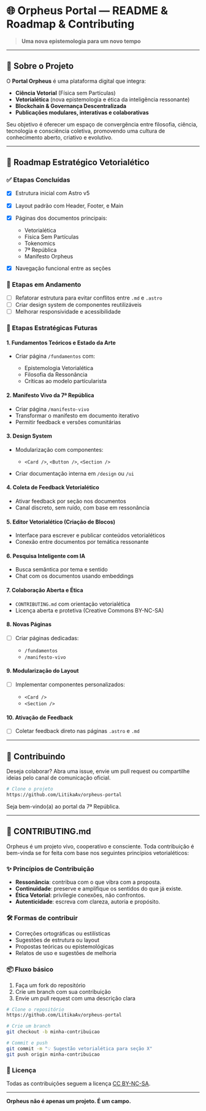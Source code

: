 # 🌐 Orpheus Portal — README & Roadmap & Contributing

> **Uma nova epistemologia para um novo tempo**

---

## 📖 Sobre o Projeto

O **Portal Orpheus** é uma plataforma digital que integra:

* **Ciência Vetorial** (Física sem Partículas)
* **Vetorialética** (nova epistemologia e ética da inteligência ressonante)
* **Blockchain & Governança Descentralizada**
* **Publicações modulares, interativas e colaborativas**

Seu objetivo é oferecer um espaço de convergência entre filosofia, ciência, tecnologia e consciência coletiva, promovendo uma cultura de conhecimento aberto, criativo e evolutivo.

---

## 🚧 Roadmap Estratégico Vetorialético

### ✅ Etapas Concluídas

* [x] Estrutura inicial com Astro v5
* [x] Layout padrão com Header, Footer, e Main
* [x] Páginas dos documentos principais:

  * Vetorialética
  * Física Sem Partículas
  * Tokenomics
  * 7ª República
  * Manifesto Orpheus
* [x] Navegação funcional entre as seções

### 🔄 Etapas em Andamento

* [ ] Refatorar estrutura para evitar conflitos entre `.md` e `.astro`
* [ ] Criar design system de componentes reutilizáveis
* [ ] Melhorar responsividade e acessibilidade

### 🧬 Etapas Estratégicas Futuras

#### 1. **Fundamentos Teóricos e Estado da Arte**

* Criar página `/fundamentos` com:

  * Epistemologia Vetorialética
  * Filosofia da Ressonância
  * Críticas ao modelo partícularista

#### 2. **Manifesto Vivo da 7ª República**

* Criar página `/manifesto-vivo`
* Transformar o manifesto em documento iterativo
* Permitir feedback e versões comunitárias

#### 3. **Design System**

* Modularização com componentes:

  * `<Card />`, `<Button />`, `<Section />`
* Criar documentação interna em `/design` ou `/ui`

#### 4. **Coleta de Feedback Vetorialético**

* Ativar feedback por seção nos documentos
* Canal discreto, sem ruído, com base em ressonância

#### 5. **Editor Vetorialético (Criação de Blocos)**

* Interface para escrever e publicar conteúdos vetorialéticos
* Conexão entre documentos por temática ressonante

#### 6. **Pesquisa Inteligente com IA**

* Busca semântica por tema e sentido
* Chat com os documentos usando embeddings

#### 7. **Colaboração Aberta e Ética**

* `CONTRIBUTING.md` com orientação vetorialética
* Licença aberta e protetiva (Creative Commons BY-NC-SA)

#### 8. **Novas Páginas**

* [ ] Criar páginas dedicadas:

  * `/fundamentos`
  * `/manifesto-vivo`

#### 9. **Modularização do Layout**

* [ ] Implementar componentes personalizados:

  * `<Card />`
  * `<Section />`

#### 10. **Ativação de Feedback**

* [ ] Coletar feedback direto nas páginas `.astro` e `.md`

---

## 🤝 Contribuindo

Deseja colaborar? Abra uma issue, envie um pull request ou compartilhe ideias pelo canal de comunicação oficial.

```bash
# Clone o projeto
https://github.com/LitikaAv/orpheus-portal
```

Seja bem-vindo(a) ao portal da 7ª República.

---

## 📂 CONTRIBUTING.md

Orpheus é um projeto vivo, cooperativo e consciente. Toda contribuição é bem-vinda se for feita com base nos seguintes princípios vetorialéticos:

### ✨ Princípios de Contribuição

* **Ressonância**: contribua com o que vibra com a proposta.
* **Continuidade**: preserve e amplifique os sentidos do que já existe.
* **Ética Vetorial**: privilegie conexões, não confrontos.
* **Autenticidade**: escreva com clareza, autoria e propósito.

### 🛠 Formas de contribuir

* Correções ortográficas ou estilísticas
* Sugestões de estrutura ou layout
* Propostas teóricas ou epistemológicas
* Relatos de uso e sugestões de melhoria

### 📦 Fluxo básico

1. Faça um fork do repositório
2. Crie um branch com sua contribuição
3. Envie um pull request com uma descrição clara

```bash
# Clone o repositório
https://github.com/LitikaAv/orpheus-portal

# Crie um branch
git checkout -b minha-contribuicao

# Commit e push
git commit -m "💡 Sugestão vetorialética para seção X"
git push origin minha-contribuicao
```

### 📃 Licença

Todas as contribuições seguem a licença [CC BY-NC-SA](https://creativecommons.org/licenses/by-nc-sa/4.0/deed.pt-br).

---

**Orpheus não é apenas um projeto. É um campo.**
